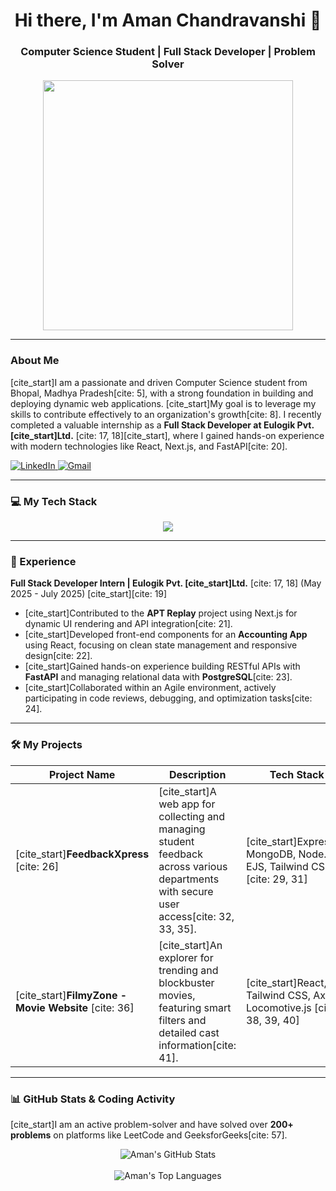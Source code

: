<h1 align="center">Hi there, I'm Aman Chandravanshi 👋</h1>
<h3 align="center">Computer Science Student | Full Stack Developer | Problem Solver</h3>

<p align="center">
  <img src="https://media.giphy.com/media/v1.Y2lkPTc5MGI3NjExbDBod2hqaXF6N2l6cnNnZGdqc25iaWc2bmg4dGZtNzd5aW5qZ3hrcSZlcD12MV9pbnRlcm5hbF9naWZfYnlfaWQmY3Q9Zw/qgQUggAC3Pfv687qPC/giphy.gif" width="400" />
</p>

---

### About Me

[cite_start]I am a passionate and driven Computer Science student from Bhopal, Madhya Pradesh[cite: 5], with a strong foundation in building and deploying dynamic web applications. [cite_start]My goal is to leverage my skills to contribute effectively to an organization's growth[cite: 8]. I recently completed a valuable internship as a **Full Stack Developer at Eulogik Pvt. [cite_start]Ltd.** [cite: 17, 18][cite_start], where I gained hands-on experience with modern technologies like React, Next.js, and FastAPI[cite: 20].

<p align="left">
  <a href="https://www.linkedin.com/in/aman-chandravanshi-7b3475264/" target="_blank">
    <img src="https://img.shields.io/badge/LinkedIn-0077B5?style=for-the-badge&logo=linkedin&logoColor=white" alt="LinkedIn"/>
  </a>
  <a href="mailto:amanchandra1c7662@gmail.com">
    <img src="https://img.shields.io/badge/Gmail-D14836?style=for-the-badge&logo=gmail&logoColor=white" alt="Gmail"/>
  </a>
</p>

---

### 💻 My Tech Stack
<p align="center">
  <a href="https://skillicons.dev">
    <img src="https://skillicons.dev/icons?i=react,nextjs,nodejs,express,javascript,html,css,tailwindcss,mongodb,postgresql,fastapi,java,c,cpp,git" />
  </a>
</p>

---

### 🚀 Experience

**Full Stack Developer Intern | Eulogik Pvt. [cite_start]Ltd.** [cite: 17, 18] (May 2025 - July 2025) [cite_start][cite: 19]

-   [cite_start]Contributed to the **APT Replay** project using Next.js for dynamic UI rendering and API integration[cite: 21].
-   [cite_start]Developed front-end components for an **Accounting App** using React, focusing on clean state management and responsive design[cite: 22].
-   [cite_start]Gained hands-on experience building RESTful APIs with **FastAPI** and managing relational data with **PostgreSQL**[cite: 23].
-   [cite_start]Collaborated within an Agile environment, actively participating in code reviews, debugging, and optimization tasks[cite: 24].

---

### 🛠️ My Projects

| Project Name                                           | Description                                                                                              | Tech Stack                                                              | Link                                                                        |
| ------------------------------------------------------ | -------------------------------------------------------------------------------------------------------- | ----------------------------------------------------------------------- | --------------------------------------------------------------------------- |
| [cite_start]**FeedbackXpress** [cite: 26]                          | [cite_start]A web app for collecting and managing student feedback across various departments with secure user access[cite: 32, 33, 35]. | [cite_start]Express.js, MongoDB, Node.js, EJS, Tailwind CSS [cite: 29, 31]           | [cite_start][Live Demo](https://campus-insights-9k33.onrender.com/) [cite: 30]           |
| [cite_start]**FilmyZone - Movie Website** [cite: 36]               | [cite_start]An explorer for trending and blockbuster movies, featuring smart filters and detailed cast information[cite: 41]. | [cite_start]React, Tailwind CSS, Axios, Locomotive.js [cite: 38, 39, 40]               | [View on GitHub](https://github.com/AmanChandra1c)                          |

---

### 📊 GitHub Stats & Coding Activity

[cite_start]I am an active problem-solver and have solved over **200+ problems** on platforms like LeetCode and GeeksforGeeks[cite: 57].

<p align="center">
  <img align="center" src="https://github-readme-stats.vercel.app/api?username=AmanChandra1c&show_icons=true&theme=tokyonight&rank_icon=github" alt="Aman's GitHub Stats" />
  <br/><br/>
  <img align="center" src="https://github-readme-stats.vercel.app/api/top-langs?username=AmanChandra1c&layout=compact&theme=tokyonight" alt="Aman's Top Languages" />
</p>
